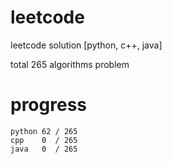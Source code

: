 # leetcode
leetcode solution [python, c++, java]

total 265 algorithms problem
# progress	
	python 62 / 265
	cpp    0  / 265
	java   0  / 265
